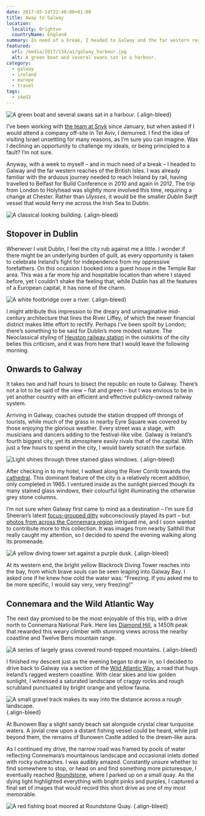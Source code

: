 ```yaml
---
date: 2017-05-14T22:40:00+01:00
title: Away to Galway
location:
  locality: Brighton
  countryName: England
summary: In need of a break, I headed to Galway and the far western reaches of the British Isles.
featured:
  url: /media/2017/134/a1/galway_harbour.jpg
  alt: A green boat and several swans sat in a harbour.
category:
  - galway
  - ireland
  - europe
  - travel
tags:
  - i4oG1
---
```


![A green boat and several swans sat in a harbour.](../media/2017/134/a1/galway_harbour.jpg "Boats and swans in Galway harbour.")
{.align-bleed}

I’ve been working with [the team at Snyk][1] since January, but when asked if I would attend a company off-site in Tel Aviv, I demurred. I find the idea of visiting Israel unsettling for many reasons, as I’m sure you can imagine. Was I declining an opportunity to challenge my ideals, or being principled to a fault? I’m not sure.

Anyway, with a week to myself – and in much need of a break – I headed to Galway and the far western reaches of the British Isles. I was already familiar with the arduous journey needed to reach Ireland by rail, having travelled to Belfast for Build Conference in 2010 and again in 2012. The trip from London to Holyhead was slightly more involved this time, requiring a change at Chester. Rather than _Ulysses_, it would be the smaller _Dublin Swift_ vessel that would ferry me across the Irish Sea to Dublin.

![A classical looking building.](../media/2017/134/a1/dublin_custom_house.jpg "The Custom House, Dublin.")
{.align-bleed}

## Stopover in Dublin

Whenever I visit Dublin, I feel the city rub against me a little. I wonder if there might be an underlying burden of guilt, as every opportunity is taken to celebrate Ireland’s fight for independence from my oppressive forefathers. On this occasion I booked into a guest house in the Temple Bar area. This was a far more hip and hospitable location than where I stayed before, yet I couldn’t shake the feeling that, while Dublin has all the features of a European capital, it has none of the charm.

![A white footbridge over a river.](../media/2017/134/a1/dublin_hapenny_bridge.jpg "Ha’penny Bridge, Dublin.")
{.align-bleed}

I might attribute this impression to the dreary and unimaginative mid-century architecture that lines the River Liffey, of which the newer financial district makes little effort to rectify. Perhaps I’ve been spoilt by London; there’s something to be said for Dublin’s more modest nature. The Neoclassical styling of [Heuston railway station][2] in the outskirts of the city belies this criticism, and it was from here that I would leave the following morning.

## Onwards to Galway

It takes two and half hours to bisect the republic en route to Galway. There’s not a lot to be said of the view – flat and green – but I was envious to be in yet another country with an efficient and effective publicly-owned railway system.

Arriving in Galway, coaches outside the station dropped off throngs of tourists, while much of the grass in nearby Eyre Square was covered by those enjoying the glorious weather. Every street was a stage, with musicians and dancers adding to the festival-like vibe. Galway is Ireland’s fourth biggest city, yet its atmosphere easily rivals that of the capital. With just a few hours to spend in the city, I would barely scratch the surface.

![Light shines through three stained glass windows.](../media/2017/134/a1/cathedral_windows.jpg "Stained glass windows in Galway Cathedral.")
{.align-bleed}

After checking in to my hotel, I walked along the River Corrib towards the [cathedral][5]. This dominant feature of the city is a relatively recent addition, only completed in 1965. I ventured inside as the sunlight pierced though its many stained glass windows, their colourful light illuminating the otherwise grey stone columns.

I’m not sure when Galway first came to mind as a destination – I’m sure Ed Sheeran’s latest [focus-grouped ditty][3] subconsciously played its part – but [photos from across the Connemara region][4] intrigued me, and I soon wanted to contribute more to this collection. It was images from nearby Salthill that really caught my attention, so I decided to spend the evening walking along its promenade.

![A yellow diving tower set against a purple dusk.](../media/2017/134/a1/salthill_diving_tower.jpg "Salthill diving tower.")
{.align-bleed}

At its western end, the bright yellow Blackrock Diving Tower reaches into the bay, from which brave souls can be seen leaping into Galway Bay. I asked one if he knew how cold the water was: “Freezing. If you asked me to be more specific, I would say very, very freezing!”

## Connemara and the Wild Atlantic Way

The next day promised to be the most enjoyable of this trip, with a drive north to Connemara National Park. Here lies [Diamond Hill][6], a 1450ft peak that rewarded this weary climber with stunning views across the nearby coastline and Twelve Bens mountain range.

![A series of largely grass covered round-topped mountains.](../media/2017/134/a1/connemara_twelve_bens.jpg "Twelve Bens mountain range viewed from Diamond Hill.")
{.align-bleed}

I finished my descent just as the evening began to draw in, so I decided to drive back to Galway via a section of the [Wild Atlantic Way][7], a road that hugs Ireland’s ragged western coastline. With clear skies and low golden sunlight, I witnessed a saturated landscape of craggy rocks and rough scrubland punctuated by bright orange and yellow fauna.

![A small gravel track makes its way into the distance across a rough landscape.](../media/2017/134/a1/wild_atlantic_way.jpg "Connemara landscape as seen from the Wild Atlantic Way.")
{.align-bleed}

At Bunowen Bay a slight sandy beach sat alongside crystal clear turquoise waters. A jovial crew upon a distant fishing vessel could be heard, while just beyond them, the remains of Bunowen Castle added to the dream-like aura.

As I continued my drive, the narrow road was framed by pools of water reflecting Connemara’s mountainous landscape and occasional inlets dotted with rocky outreaches. I was audibly amazed. Constantly unsure whether to find somewhere to stop, or head on and find something more picturesque, I eventually reached [Roundstone][8], where I parked up on a small quay. As the dying light highlighted everything with bright pinks and purples, I captured a final set of images that would record this short drive as one of my most memorable.

![A red fishing boat moored at Roundstone Quay.](../media/2017/134/a1/roundstone_quay.jpg "The *Aisling Siobhan* moored at Roundstone Quay.")
{.align-bleed}

[1]: https://snyk.io/about
[2]: https://heustonstation.com
[3]: https://www.newstatesman.com/culture/music-theatre/2017/03/ed-sheeran-lyrics-divide-review
[4]: https://www.flickr.com/search/?text=connemara
[5]: https://en.wikipedia.org/wiki/Cathedral_of_Our_Lady_Assumed_into_Heaven_and_St_Nicholas%2C_Galway
[6]: https://en.wikipedia.org/wiki/Diamond_Hill_(Ireland)
[7]: http://www.wildatlanticway.com/
[8]: https://en.wikipedia.org/wiki/Roundstone,_County_Galway
